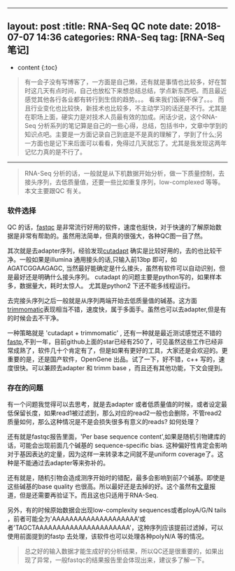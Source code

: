 
---
layout: post
:title: RNA-Seq QC note
date: 2018-07-07 14:36
categories: RNA-Seq
tag: [RNA-Seq 笔记]
---


* content
{:toc}



> 有一会子没有写博客了，一方面是自己懒，还有就是事情也比较多，好在暂时这几天有点时间，自己也放松下来想总结总结，学点新东西吧。而且最近感觉其他各行各业都有转行到生信的趋势。。。 看来我们饭碗不保了。。。 而且行业变化也比较快，新技术也比较多，不主动学习的话还是不行。尤其是在职场上面，硬实力是对技术人员最有效的加成。闲话少说，这个RNA-Seq 分析系列的笔记算是自己的一些心得，总结，包括书中，文章中学到的知识点吧。主要是一方面记录自己到底是不是真的理解了，学到了什么;另一方面也是记下来后面可以看看，免得过几天就忘了。尤其是我发现这两年记忆力真的是不行了。

---

> RNA-Seq 分析的话，一般就是从下机数据开始分析，做一下质量控制，去接头序列，去低质量值，还要一些比如重复序列，low-complexed 等等。本文主要跟QC 有关。

### 软件选择

QC 的话，[fastqc](https://www.bioinformatics.babraham.ac.uk/projects/fastqc/) 是非常流行好用的软件，速度也挺快，对于快速的了解原始数据是非常有帮助的。虽然用法简单，但真的很强大，各种QC图一目了然。

其次就是去adapter序列，经验发现[cutadapt](https://github.com/marcelm/cutadapt) 确实是比较好用的，去的也比较干净。一般如果是illumina 通用接头的话,只输入前13bp 即可，如AGATCGGAAGAGC, 当然最好能确定是什么接头，虽然有软件可以自动识别，但是最好还是明确什么接头序列。 cutadapt 的问题主要是python写的，如果样本多，数据量大，耗时太惊人。 尤其是python2 下还不能多线程运行。

去完接头序列之后一般就是从序列两端开始去低质量值的碱基。这方面[trimmomatic](https://github.com/timflutre/trimmomatic)表现相当不错，速度快，属于多面手。虽然也可以去adapter,但是有的时候会去不干净。

一种策略就是 'cutadapt + trimmomatic' , 还有一种就是最近测试感觉还不错的 [fastp](https://github.com/OpenGene/fastp),不到一年，目前github上面的star已经有250了，可见虽然这些工作已经非常成熟了，软件几十个肯定有了，但是如果有更好的工具，大家还是会欢迎的。更重要的是，还是国产软件，OpenGene 出品。试了一下，好不错，c++ 写的，速度很快。可以兼顾去adapter 和 trimm base ，而且还有其他功能，下文会提到。

### 存在的问题

有一个问题我觉得可以去思考，就是去adapter 或者低质量值的时候，或者设定最低保留长度，如果read1被过滤到，那么对应的read2一般也会删除，不管read2质量如何，那么这种情况是不是会损失很多有意义的reads? 如何处理？

还有就是fastqc报告里面，'Per base sequence content',如果是随机引物建库的话，可能会出现前面几个碱基的 sequence-specific bias. 这种偏好性肯定会影响对于基因表达的定量，因为这样一来转录本之间就不是uniform coverage了。这种是不能通过去adapter等来弥补的。

还有就是，随机引物会造成测序开始时的错配，最多会影响到前7个碱基。即使是这些碱基的base quality 也很高。所以最好还是去掉的好。这个虽然有[文章](https://www.ncbi.nlm.nih.gov/pubmed/24386481)报道，但是还需要再验证下。而且这也只适用于RNA-Seq.

另外，有的时候原始数据会出现low-complexity sequences或者ployA/G/N tails ，前者可能全为'AAAAAAAAAAAAAAAAAAAA'或者'TAGCTAAAAAAAAAAAAAAAAAAAAAA'，这种序列应该提前过滤掉，可以使用前面提到的fastp 去处理，该软件也可以处理各种polyN/A 等的情况。

> 总之好的输入数据才能生成好的分析结果，所以QC还是很重要的，如果出现了异常，一般fastqc的结果报告里会体现出来，建议多了解一下。


